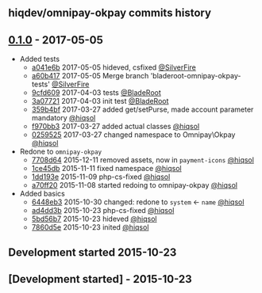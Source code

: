 hiqdev/omnipay-okpay commits history
------------------------------------

## [0.1.0] - 2017-05-05

- Added tests
    - [a041e6b] 2017-05-05 hideved, csfixed [@SilverFire]
    - [a60b417] 2017-05-05 Merge branch 'bladeroot-omnipay-okpay-tests' [@SilverFire]
    - [9cfd609] 2017-04-03 tests [@BladeRoot]
    - [3a07721] 2017-04-03 init test [@BladeRoot]
    - [359b4bf] 2017-03-27 added get/setPurse, made account parameter mandatory [@hiqsol]
    - [f970bb3] 2017-03-27 added actual classes [@hiqsol]
    - [0259525] 2017-03-27 changed namespace to Omnipay\\Okpay [@hiqsol]
- Redone to `omnipay-okpay`
    - [7708d64] 2015-12-11 removed assets, now in `payment-icons` [@hiqsol]
    - [1ce45db] 2015-11-11 fixed namespace [@hiqsol]
    - [1dd193e] 2015-11-09 php-cs-fixed [@hiqsol]
    - [a70ff20] 2015-11-08 started redoing to omnipay-okpay [@hiqsol]
- Added basics
    - [6448eb3] 2015-10-30 changed: redone to `system` <- `name` [@hiqsol]
    - [ad4dd3b] 2015-10-23 php-cs-fixed [@hiqsol]
    - [5bd56b7] 2015-10-23 hideved [@hiqsol]
    - [7860d5e] 2015-10-23 inited [@hiqsol]
## Development started 2015-10-23

## [Development started] - 2015-10-23

[@hiqsol]: https://github.com/hiqsol
[sol@hiqdev.com]: https://github.com/hiqsol
[@SilverFire]: https://github.com/SilverFire
[d.naumenko.a@gmail.com]: https://github.com/SilverFire
[@tafid]: https://github.com/tafid
[andreyklochok@gmail.com]: https://github.com/tafid
[@BladeRoot]: https://github.com/BladeRoot
[bladeroot@gmail.com]: https://github.com/BladeRoot
[7708d64]: https://github.com/hiqdev/omnipay-okpay/commit/7708d64
[1ce45db]: https://github.com/hiqdev/omnipay-okpay/commit/1ce45db
[1dd193e]: https://github.com/hiqdev/omnipay-okpay/commit/1dd193e
[a70ff20]: https://github.com/hiqdev/omnipay-okpay/commit/a70ff20
[6448eb3]: https://github.com/hiqdev/omnipay-okpay/commit/6448eb3
[ad4dd3b]: https://github.com/hiqdev/omnipay-okpay/commit/ad4dd3b
[5bd56b7]: https://github.com/hiqdev/omnipay-okpay/commit/5bd56b7
[7860d5e]: https://github.com/hiqdev/omnipay-okpay/commit/7860d5e
[a60b417]: https://github.com/hiqdev/omnipay-okpay/commit/a60b417
[9cfd609]: https://github.com/hiqdev/omnipay-okpay/commit/9cfd609
[3a07721]: https://github.com/hiqdev/omnipay-okpay/commit/3a07721
[359b4bf]: https://github.com/hiqdev/omnipay-okpay/commit/359b4bf
[f970bb3]: https://github.com/hiqdev/omnipay-okpay/commit/f970bb3
[0259525]: https://github.com/hiqdev/omnipay-okpay/commit/0259525
[Under development]: https://github.com/hiqdev/omnipay-okpay/releases
[a041e6b]: https://github.com/hiqdev/omnipay-okpay/commit/a041e6b
[0.1.0]: https://github.com/hiqdev/omnipay-okpay/releases/tag/0.1.0
